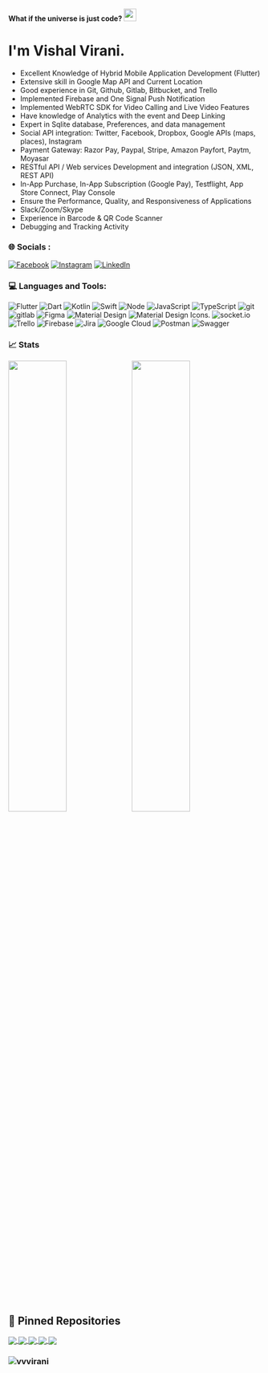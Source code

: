 #### What if the universe is just code? <img src="https://media.giphy.com/media/hvRJCLFzcasrR4ia7z/giphy.gif" width="25px">

# I'm Vishal Virani.

- Excellent Knowledge of Hybrid Mobile Application Development (Flutter)
- Extensive skill in Google Map API and Current Location
- Good experience in Git, Github, Gitlab, Bitbucket, and Trello
- Implemented Firebase and One Signal Push Notification
- Implemented WebRTC SDK for Video Calling and Live Video Features
- Have knowledge of Analytics with the event and Deep Linking
- Expert in Sqlite database, Preferences, and data management
- Social API integration: Twitter, Facebook, Dropbox, Google APIs (maps, places), Instagram
- Payment Gateway: Razor Pay, Paypal, Stripe, Amazon Payfort, Paytm, Moyasar
- RESTful API / Web services Development and integration (JSON, XML, REST API)
- In-App Purchase, In-App Subscription (Google Pay), Testflight, App Store Connect, Play Console
- Ensure the Performance, Quality, and Responsiveness of Applications
- Slack/Zoom/Skype
- Experience in Barcode & QR Code Scanner
- Debugging and Tracking Activity

### 🌐 Socials :

[![Facebook](https://img.shields.io/badge/Facebook-%231877F2.svg?logo=Facebook&logoColor=white)](https://www.facebook.com/Vishal.Virani.370) [![Instagram](https://img.shields.io/badge/Instagram-%23E4405F.svg?logo=Instagram&logoColor=white)](https://www.instagram.com/vvvirani) [![LinkedIn](https://img.shields.io/badge/LinkedIn-%230077B5.svg?logo=linkedin&logoColor=white)](https://www.linkedin.com/in/vvvirani)

### 💻 Languages and Tools:

<p>
<img alt="Flutter" src="https://img.shields.io/badge/-Flutter-02569B?style=flat&logo=flutter&logoColor=white" />
<img alt="Dart" src="https://img.shields.io/badge/-Dart-0175C2?style=flat&logo=dart&logoColor=white" />
<img alt="Kotlin" src="https://img.shields.io/badge/-Kotlin-B125EA?style=flat&logo=kotlin&logoColor=white" />
<img alt="Swift" src="https://img.shields.io/badge/-Swift-F54A2A?style=flat&logo=swift&logoColor=white" />
<img alt="Node" src="https://img.shields.io/badge/-Node-339933?style=flat&logo=node.js&logoColor=white" />
<img alt="JavaScript" src="https://img.shields.io/badge/-JavaScript-505050?style=flat&logo=JavaScript&logoColor=F7DF1E" />
<img alt="TypeScript" src="https://img.shields.io/badge/-TypeScript-007ACC?style=flat&logo=typeScript&logoColor=white" />
<img alt="git" src="https://img.shields.io/badge/-Git-F05032?style=flat&logo=git&logoColor=white" />
<img alt="gitlab" src="https://img.shields.io/badge/-Gitlab-505050?style=flat&logo=gitlab&logoColor=white" />
<img alt="Figma" src="https://img.shields.io/badge/-Figma-F24E1E?style=flat&logo=figma&logoColor=white" />
<img alt="Material Design" src="https://img.shields.io/badge/-Material Design-757575?style=flat&logo=material-design&logoColor=white" />
<img alt="Material Design Icons" src="https://img.shields.io/badge/-Material Design Icons-2196F3?style=flat&logo=material-design-icons&logoColor=white" />.
<img alt="socket.io" src="https://img.shields.io/badge/-Socket.io-010101?style=flat&logo=socket.io&logoColor=white" />
<img alt="Trello" src="https://img.shields.io/badge/-Trello-0079bf?style=flat&logo=trello&logoColor=white" />
<img alt="Firebase" src="https://img.shields.io/badge/-Firebase-FFCA28?style=flat&logo=firebase&logoColor=white" />
<img alt="Jira" src="https://img.shields.io/badge/-Jira-0052CC?style=flat&logo=jira&logoColor=white" />
<img alt="Google Cloud" src="https://img.shields.io/badge/-Google%20Cloud-4285F4?style=flat&logo=google-cloud&logoColor=white" />
<img alt="Postman" src="https://img.shields.io/badge/-Postman-EF5B25?style=flat&logo=postman&logoColor=white" />
<img alt="Swagger" src="https://img.shields.io/badge/-Swagger-49a32b?style=flat&logo=swagger&logoColor=white" />

### 📈 Stats

<p align="left">
  <img width="48%" src="https://github-readme-stats.vercel.app/api?username=vvvirani&show_icons=true&hide_border=true&theme=radical" />
  <img width="48%" src="https://github-readme-streak-stats.herokuapp.com/?user=vvvirani&hide_border=true&theme=radical" />
</p>

## 📕 Pinned Repositories

<p align="left">

<a href="https://github.com/vvvirani/flutter_amazon_payfort">
  <img align="center" src="https://github-readme-stats.vercel.app/api/pin/?username=vvvirani&repo=flutter_amazon_payfort&hide_border=true&theme=radical" />
</a>
<a href="https://github.com/vvvirani/flutter_dyscan">
  <img align="center" src="https://github-readme-stats.vercel.app/api/pin/?username=vvvirani&repo=flutter_dyscan&hide_border=true&theme=radical" />
</a>
<a href="https://github.com/vvvirani/audio_trimmer">
  <img align="center" src="https://github-readme-stats.vercel.app/api/pin/?username=vvvirani&repo=audio_trimmer&hide_border=true&theme=radical" />
</a>
<a href="https://github.com/vvvirani/flutter_stripe">
  <img align="center" src="https://github-readme-stats.vercel.app/api/pin/?username=vvvirani&repo=flutter_stripe&hide_border=true&theme=radical" />
</a>
<a href="https://github.com/vvvirani/pdf_merger">
  <img align="center" src="https://github-readme-stats.vercel.app/api/pin/?username=vvvirani&repo=pdf_merger&hide_border=true&theme=radical" />
</a>

<!-- <a href="https://github.com/vvvirani/flutter_ok_http_client">
  <img align="center" src="https://github-readme-stats.vercel.app/api/pin/?username=vvvirani&repo=flutter_ok_http_client&hide_border=true&theme=radical" />
</a>
<a href="https://github.com/vvvirani/flutter_widgets">
  <img align="center" src="https://github-readme-stats.vercel.app/api/pin/?username=vvvirani&repo=flutter_widgets&hide_border=true&theme=radical" />
</a>
<a href="https://github.com/vvvirani/flutter_utils">
  <img align="center" src="https://github-readme-stats.vercel.app/api/pin/?username=vvvirani&repo=flutter_utils&hide_border=true&theme=radical" />
</a> -->
</p>

### <img src="https://komarev.com/ghpvc/?username=vvvirani" alt="vvvirani" />
